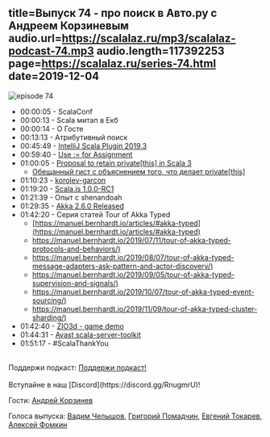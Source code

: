 title=Выпуск 74 - про поиск в Авто.ру с Андреем Корзиневым
audio.url=https://scalalaz.ru/mp3/scalalaz-podcast-74.mp3
audio.length=117392253
page=https://scalalaz.ru/series-74.html
date=2019-12-04
----
![episode 74](https://scalalaz.ru/img/episode74.jpg)

* 00:00:05 - ScalaConf
* 00:00:13 - Scala митап в Екб
* 00:00:14 - O Госте
* 00:13:13 - Aтрибутивный поиск
* 00:45:49 - [IntelliJ Scala Plugin 2019.3](https://blog.jetbrains.com/scala/2019/11/28/intellij-scala-plugin-2019-3-method-chain-hints-scala-repl-scala-worksheet-and-scalatest-improvements/)
* 00:59:40 - [Use := for Assignment](https://github.com/lampepfl/dotty/issues/7598)
* 01:00:05 - [Proposal to retain private[this] in Scala 3](https://contributors.scala-lang.org/t/proposal-to-retain-private-this-in-scala-3/3829)
    - [Обещанный гист с объяснением того, что делает private[this]](https://gist.github.com/pomadchin/8fd5f5b5bfb053370c699ec5577c8c1b)
* 01:10:23 - [korolev-garcon](https://github.com/fomkin/korolev-garcon)
* 01:19:20 - [Scala.js 1.0.0-RC1](https://www.scala-js.org/news/2019/11/26/announcing-scalajs-1.0.0-RC1/)
* 01:21:39 - Опыт с shenandoah
* 01:29:35 - [Akka 2.6.0 Released](https://akka.io/blog/news/2019/11/06/akka-2.6.0-released)
* 01:42:20 - Серия статей Tour of Akka Typed
    - [https://manuel.bernhardt.io/articles/#akka-typed](https://manuel.bernhardt.io/articles/#akka-typed)
    - [https://manuel.bernhardt.io/2019/07/11/tour-of-akka-typed-protocols-and-behaviors/)](https://manuel.bernhardt.io/2019/07/11/tour-of-akka-typed-protocols-and-behaviors/)
    - [https://manuel.bernhardt.io/2019/08/07/tour-of-akka-typed-message-adapters-ask-pattern-and-actor-discovery/)](https://manuel.bernhardt.io/2019/08/07/tour-of-akka-typed-message-adapters-ask-pattern-and-actor-discovery/)
    - [https://manuel.bernhardt.io/2019/09/05/tour-of-akka-typed-supervision-and-signals/)](https://manuel.bernhardt.io/2019/09/05/tour-of-akka-typed-supervision-and-signals/)
    - [https://manuel.bernhardt.io/2019/10/07/tour-of-akka-typed-event-sourcing/)](https://manuel.bernhardt.io/2019/10/07/tour-of-akka-typed-event-sourcing/)
    - [https://manuel.bernhardt.io/2019/11/09/tour-of-akka-typed-cluster-sharding/)](https://manuel.bernhardt.io/2019/11/09/tour-of-akka-typed-cluster-sharding/)
* 01:42:40 - [ZIO3d - game demo](https://github.com/wongelz/zio3d)    
* 01:44:31 - [Avast scala-server-toolkit](https://github.com/avast/scala-server-toolkit)
* 01:51:17 - #ScalaThankYou

<br/>
Поддержи подкаст:
<a href="https://www.patreon.com/bePatron?u=8074802" data-patreon-widget-type="become-patron-button">Поддержи подкаст!</a><script async src="https://c6.patreon.com/becomePatronButton.bundle.js"></script>
<br/>

<br/>
Вступайне в наш [Discord](https://discord.gg/RnugmrU)! 
<br/>

Гости:
[Андрей Корзинев](https://t.me/fellrond)

Голоса выпуска:
[Вадим Челышов](http://github.com/dos65),
[Григорий Помадчин](https://github.com/pomadchin),
[Евгений Токарев](https://twitter.com/strobegen),
[Алексей Фомкин](http://github.com/fomkin)
